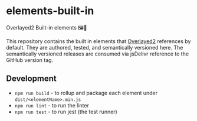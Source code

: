 # elements-built-in

Overlayed2 Built-in elements 🖼🧦

This repository contains the built in elements that [Overlayed2](https://github.com/bengreenier/overlayed2) references by default. They are authored, tested, and semantically versioned here. The semantically versioned releases are consumed via jsDelivr reference to the GitHub version tag.

## Development

- `npm run build` - to rollup and package each element under `dist/<elementName>.min.js`
- `npm run lint` - to run the linter
- `npm run test` - to run jest (the test runner)

